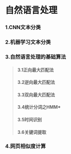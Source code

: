 # 自然语言处理
### 1.CNN文本分类
### 2.机器学习文本分类
### 3.自然语言处理的基础算法
>#### 3.1正向最大匹配法
>#### 3.2逆向最大匹配法
>#### 3.3双向最大匹配法
>#### 3.4统计分词之HMM*
>#### 3.5时间识别
>#### 3.6关键词提取
### 4.网页相似度计算
